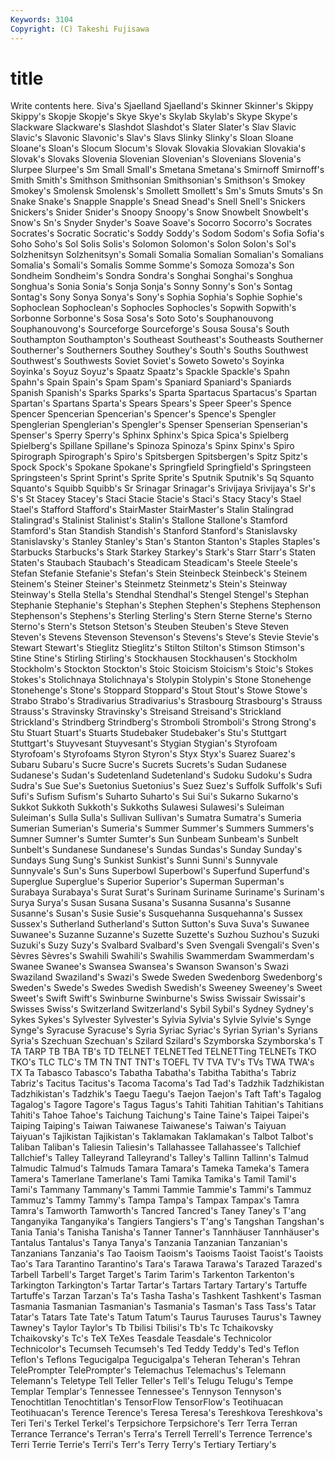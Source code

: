 ```yaml
---
Keywords: 3104 
Copyright: (C) Takeshi Fujisawa
---
```


# title

Write contents here.
Siva's Sjaelland Sjaelland's Skinner Skinner's Skippy Skippy's Skopje Skopje's Skye
Skye's Skylab Skylab's Skype Skype's Slackware Slackware's Slashdot Slashdot's Slater
Slater's Slav Slavic Slavic's Slavonic Slavonic's Slav's Slavs Slinky Slinky's
Sloan Sloane Sloane's Sloan's Slocum Slocum's Slovak Slovakia Slovakian Slovakia's
Slovak's Slovaks Slovenia Slovenian Slovenian's Slovenians Slovenia's Slurpee Slurpee's Sm
Small Small's Smetana Smetana's Smirnoff Smirnoff's Smith Smith's Smithson Smithsonian
Smithsonian's Smithson's Smokey Smokey's Smolensk Smolensk's Smollett Smollett's Sm's Smuts
Smuts's Sn Snake Snake's Snapple Snapple's Snead Snead's Snell Snell's
Snickers Snickers's Snider Snider's Snoopy Snoopy's Snow Snowbelt Snowbelt's Snow's
Sn's Snyder Snyder's Soave Soave's Socorro Socorro's Socrates Socrates's Socratic
Socratic's Soddy Soddy's Sodom Sodom's Sofia Sofia's Soho Soho's Sol
Solis Solis's Solomon Solomon's Solon Solon's Sol's Solzhenitsyn Solzhenitsyn's Somali
Somalia Somalian Somalian's Somalians Somalia's Somali's Somalis Somme Somme's Somoza
Somoza's Son Sondheim Sondheim's Sondra Sondra's Songhai Songhai's Songhua Songhua's
Sonia Sonia's Sonja Sonja's Sonny Sonny's Son's Sontag Sontag's Sony
Sonya Sonya's Sony's Sophia Sophia's Sophie Sophie's Sophoclean Sophoclean's Sophocles
Sophocles's Sopwith Sopwith's Sorbonne Sorbonne's Sosa Sosa's Soto Soto's Souphanouvong
Souphanouvong's Sourceforge Sourceforge's Sousa Sousa's South Southampton Southampton's Southeast Southeast's
Southeasts Southerner Southerner's Southerners Southey Southey's South's Souths Southwest Southwest's
Southwests Soviet Soviet's Soweto Soweto's Soyinka Soyinka's Soyuz Soyuz's Spaatz
Spaatz's Spackle Spackle's Spahn Spahn's Spain Spain's Spam Spam's Spaniard
Spaniard's Spaniards Spanish Spanish's Sparks Sparks's Sparta Spartacus Spartacus's Spartan
Spartan's Spartans Sparta's Spears Spears's Speer Speer's Spence Spencer Spencerian
Spencerian's Spencer's Spence's Spengler Spenglerian Spenglerian's Spengler's Spenser Spenserian Spenserian's
Spenser's Sperry Sperry's Sphinx Sphinx's Spica Spica's Spielberg Spielberg's Spillane
Spillane's Spinoza Spinoza's Spinx Spinx's Spiro Spirograph Spirograph's Spiro's Spitsbergen
Spitsbergen's Spitz Spitz's Spock Spock's Spokane Spokane's Springfield Springfield's Springsteen
Springsteen's Sprint Sprint's Sprite Sprite's Sputnik Sputnik's Sq Squanto Squanto's
Squibb Squibb's Sr Srinagar Srinagar's Srivijaya Srivijaya's Sr's S's St
Stacey Stacey's Staci Stacie Stacie's Staci's Stacy Stacy's Stael Stael's
Stafford Stafford's StairMaster StairMaster's Stalin Stalingrad Stalingrad's Stalinist Stalinist's Stalin's
Stallone Stallone's Stamford Stamford's Stan Standish Standish's Stanford Stanford's Stanislavsky
Stanislavsky's Stanley Stanley's Stan's Stanton Stanton's Staples Staples's Starbucks Starbucks's
Stark Starkey Starkey's Stark's Starr Starr's Staten Staten's Staubach Staubach's
Steadicam Steadicam's Steele Steele's Stefan Stefanie Stefanie's Stefan's Stein Steinbeck
Steinbeck's Steinem Steinem's Steiner Steiner's Steinmetz Steinmetz's Stein's Steinway Steinway's
Stella Stella's Stendhal Stendhal's Stengel Stengel's Stephan Stephanie Stephanie's Stephan's
Stephen Stephen's Stephens Stephenson Stephenson's Stephens's Sterling Sterling's Stern Sterne
Sterne's Sterno Sterno's Stern's Stetson Stetson's Steuben Steuben's Steve Steven
Steven's Stevens Stevenson Stevenson's Stevens's Steve's Stevie Stevie's Stewart Stewart's
Stieglitz Stieglitz's Stilton Stilton's Stimson Stimson's Stine Stine's Stirling Stirling's
Stockhausen Stockhausen's Stockholm Stockholm's Stockton Stockton's Stoic Stoicism Stoicism's Stoic's
Stokes Stokes's Stolichnaya Stolichnaya's Stolypin Stolypin's Stone Stonehenge Stonehenge's Stone's
Stoppard Stoppard's Stout Stout's Stowe Stowe's Strabo Strabo's Stradivarius Stradivarius's
Strasbourg Strasbourg's Strauss Strauss's Stravinsky Stravinsky's Streisand Streisand's Strickland Strickland's
Strindberg Strindberg's Stromboli Stromboli's Strong Strong's Stu Stuart Stuart's Stuarts
Studebaker Studebaker's Stu's Stuttgart Stuttgart's Stuyvesant Stuyvesant's Stygian Stygian's Styrofoam
Styrofoam's Styrofoams Styron Styron's Styx Styx's Suarez Suarez's Subaru Subaru's
Sucre Sucre's Sucrets Sucrets's Sudan Sudanese Sudanese's Sudan's Sudetenland Sudetenland's
Sudoku Sudoku's Sudra Sudra's Sue Sue's Suetonius Suetonius's Suez Suez's
Suffolk Suffolk's Sufi Sufi's Sufism Sufism's Suharto Suharto's Sui Sui's
Sukarno Sukarno's Sukkot Sukkoth Sukkoth's Sukkoths Sulawesi Sulawesi's Suleiman Suleiman's
Sulla Sulla's Sullivan Sullivan's Sumatra Sumatra's Sumeria Sumerian Sumerian's Sumeria's
Summer Summer's Summers Summers's Sumner Sumner's Sumter Sumter's Sun Sunbeam
Sunbeam's Sunbelt Sunbelt's Sundanese Sundanese's Sundas Sundas's Sunday Sunday's Sundays
Sung Sung's Sunkist Sunkist's Sunni Sunni's Sunnyvale Sunnyvale's Sun's Suns
Superbowl Superbowl's Superfund Superfund's Superglue Superglue's Superior Superior's Superman Superman's
Surabaya Surabaya's Surat Surat's Surinam Suriname Suriname's Surinam's Surya Surya's
Susan Susana Susana's Susanna Susanna's Susanne Susanne's Susan's Susie Susie's
Susquehanna Susquehanna's Sussex Sussex's Sutherland Sutherland's Sutton Sutton's Suva Suva's
Suwanee Suwanee's Suzanne Suzanne's Suzette Suzette's Suzhou Suzhou's Suzuki Suzuki's
Suzy Suzy's Svalbard Svalbard's Sven Svengali Svengali's Sven's Sèvres Sèvres's
Swahili Swahili's Swahilis Swammerdam Swammerdam's Swanee Swanee's Swansea Swansea's Swanson
Swanson's Swazi Swaziland Swaziland's Swazi's Swede Sweden Swedenborg Swedenborg's Sweden's
Swede's Swedes Swedish Swedish's Sweeney Sweeney's Sweet Sweet's Swift Swift's
Swinburne Swinburne's Swiss Swissair Swissair's Swisses Swiss's Switzerland Switzerland's Sybil
Sybil's Sydney Sydney's Sykes Sykes's Sylvester Sylvester's Sylvia Sylvia's Sylvie
Sylvie's Synge Synge's Syracuse Syracuse's Syria Syriac Syriac's Syrian Syrian's
Syrians Syria's Szechuan Szechuan's Szilard Szilard's Szymborska Szymborska's T TA
TARP TB TBA TB's TD TELNET TELNETTed TELNETTing TELNETs TKO
TKO's TLC TLC's TM TN TNT TNT's TOEFL TV TVA
TV's TVs TWA TWA's TX Ta Tabasco Tabasco's Tabatha Tabatha's
Tabitha Tabitha's Tabriz Tabriz's Tacitus Tacitus's Tacoma Tacoma's Tad Tad's
Tadzhik Tadzhikistan Tadzhikistan's Tadzhik's Taegu Taegu's Taejon Taejon's Taft Taft's
Tagalog Tagalog's Tagore Tagore's Tagus Tagus's Tahiti Tahitian Tahitian's Tahitians
Tahiti's Tahoe Tahoe's Taichung Taichung's Taine Taine's Taipei Taipei's Taiping
Taiping's Taiwan Taiwanese Taiwanese's Taiwan's Taiyuan Taiyuan's Tajikistan Tajikistan's Taklamakan
Taklamakan's Talbot Talbot's Taliban Taliban's Taliesin Taliesin's Tallahassee Tallahassee's Tallchief
Tallchief's Talley Talleyrand Talleyrand's Talley's Tallinn Tallinn's Talmud Talmudic Talmud's
Talmuds Tamara Tamara's Tameka Tameka's Tamera Tamera's Tamerlane Tamerlane's Tami
Tamika Tamika's Tamil Tamil's Tami's Tammany Tammany's Tammi Tammie Tammie's
Tammi's Tammuz Tammuz's Tammy Tammy's Tampa Tampa's Tampax Tampax's Tamra
Tamra's Tamworth Tamworth's Tancred Tancred's Taney Taney's T'ang Tanganyika Tanganyika's
Tangiers Tangiers's T'ang's Tangshan Tangshan's Tania Tania's Tanisha Tanisha's Tanner
Tanner's Tannhäuser Tannhäuser's Tantalus Tantalus's Tanya Tanya's Tanzania Tanzanian Tanzanian's
Tanzanians Tanzania's Tao Taoism Taoism's Taoisms Taoist Taoist's Taoists Tao's
Tara Tarantino Tarantino's Tara's Tarawa Tarawa's Tarazed Tarazed's Tarbell Tarbell's
Target Target's Tarim Tarim's Tarkenton Tarkenton's Tarkington Tarkington's Tartar Tartar's
Tartars Tartary Tartary's Tartuffe Tartuffe's Tarzan Tarzan's Ta's Tasha Tasha's
Tashkent Tashkent's Tasman Tasmania Tasmanian Tasmanian's Tasmania's Tasman's Tass Tass's
Tatar Tatar's Tatars Tate Tate's Tatum Tatum's Taurus Tauruses Taurus's
Tawney Tawney's Taylor Taylor's Tb Tbilisi Tbilisi's Tb's Tc Tchaikovsky
Tchaikovsky's Tc's TeX TeXes Teasdale Teasdale's Technicolor Technicolor's Tecumseh Tecumseh's
Ted Teddy Teddy's Ted's Teflon Teflon's Teflons Tegucigalpa Tegucigalpa's Teheran
Teheran's Tehran TelePrompter TelePrompter's Telemachus Telemachus's Telemann Telemann's Teletype Tell
Teller Teller's Tell's Telugu Telugu's Tempe Templar Templar's Tennessee Tennessee's
Tennyson Tennyson's Tenochtitlan Tenochtitlan's TensorFlow TensorFlow's Teotihuacan Teotihuacan's Terence Terence's
Teresa Teresa's Tereshkova Tereshkova's Teri Teri's Terkel Terkel's Terpsichore Terpsichore's
Terr Terra Terran Terrance Terrance's Terran's Terra's Terrell Terrell's Terrence
Terrence's Terri Terrie Terrie's Terri's Terr's Terry Terry's Tertiary Tertiary's
